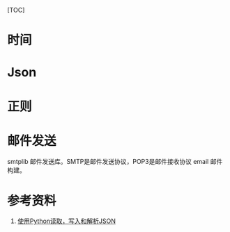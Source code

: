[TOC]


# 时间


# Json


# 正则


# 邮件发送

smtplib 邮件发送库。SMTP是邮件发送协议，POP3是邮件接收协议
email 邮件构建。


# 参考资料

1. [使用Python读取，写入和解析JSON](https://cloud.tencent.com/developer/article/1654900)